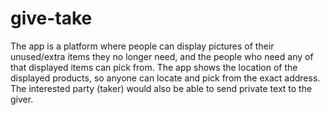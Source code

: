 # give-take

The app is a platform where people can display pictures of their unused/extra items they no longer need, and the people who need any of that displayed items can pick from. The app shows the location of the displayed products, so anyone can locate and pick from the exact address. The interested party (taker) would also be able to send private text to the giver.

